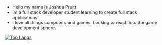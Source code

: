- Hello my name is Joshua Pruitt
- Im a full stack developer student learning to create full stack applications!
- I love all things computers and games. Looking to reach into the game development sphere.

[![Top Langs](https://github-readme-stats.vercel.app/api/top-langs/?username=JoshuaPruitt)](https://github.com/anuraghazra/github-readme-stats)
